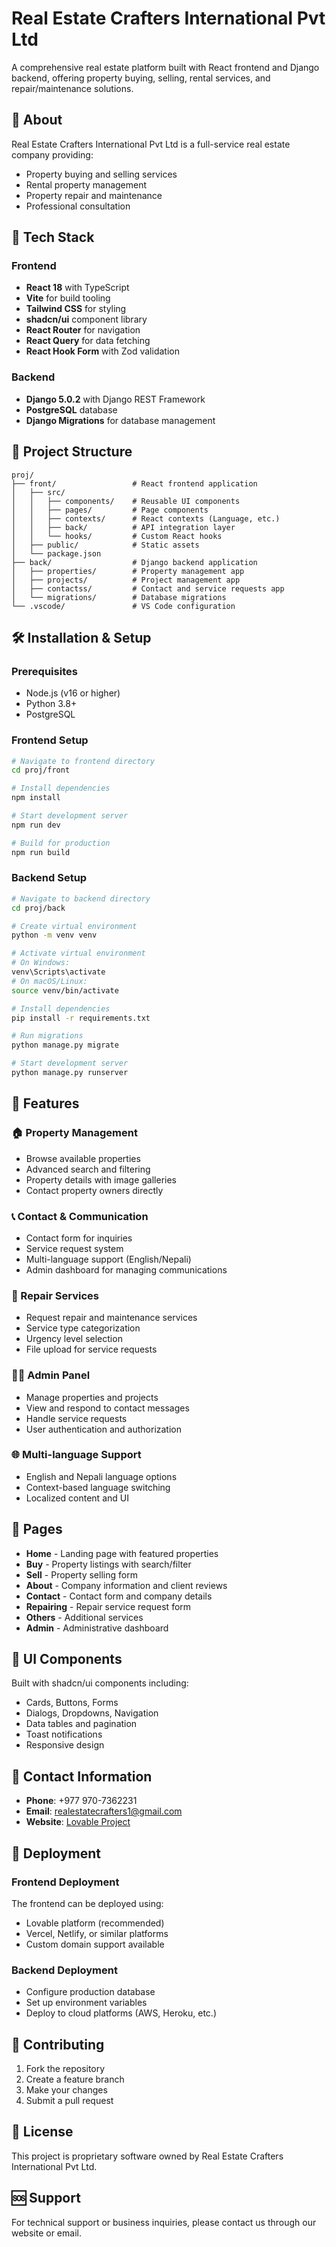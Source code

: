 # Real Estate Crafters International Pvt Ltd

A comprehensive real estate platform built with React frontend and Django backend, offering property buying, selling, rental services, and repair/maintenance solutions.

## 🏢 About

Real Estate Crafters International Pvt Ltd is a full-service real estate company providing:
- Property buying and selling services
- Rental property management
- Property repair and maintenance
- Professional consultation

## 🚀 Tech Stack

### Frontend
- **React 18** with TypeScript
- **Vite** for build tooling
- **Tailwind CSS** for styling
- **shadcn/ui** component library
- **React Router** for navigation
- **React Query** for data fetching
- **React Hook Form** with Zod validation

### Backend
- **Django 5.0.2** with Django REST Framework
- **PostgreSQL** database
- **Django Migrations** for database management

## 📁 Project Structure

```
proj/
├── front/                 # React frontend application
│   ├── src/
│   │   ├── components/    # Reusable UI components
│   │   ├── pages/         # Page components
│   │   ├── contexts/      # React contexts (Language, etc.)
│   │   ├── back/          # API integration layer
│   │   └── hooks/         # Custom React hooks
│   ├── public/            # Static assets
│   └── package.json
├── back/                  # Django backend application
│   ├── properties/        # Property management app
│   ├── projects/          # Project management app
│   ├── contactss/         # Contact and service requests app
│   └── migrations/        # Database migrations
└── .vscode/               # VS Code configuration
```

## 🛠️ Installation & Setup

### Prerequisites
- Node.js (v16 or higher)
- Python 3.8+
- PostgreSQL

### Frontend Setup

```bash
# Navigate to frontend directory
cd proj/front

# Install dependencies
npm install

# Start development server
npm run dev

# Build for production
npm run build
```

### Backend Setup

```bash
# Navigate to backend directory
cd proj/back

# Create virtual environment
python -m venv venv

# Activate virtual environment
# On Windows:
venv\Scripts\activate
# On macOS/Linux:
source venv/bin/activate

# Install dependencies
pip install -r requirements.txt

# Run migrations
python manage.py migrate

# Start development server
python manage.py runserver
```

## 🌟 Features

### 🏠 Property Management
- Browse available properties
- Advanced search and filtering
- Property details with image galleries
- Contact property owners directly

### 📞 Contact & Communication
- Contact form for inquiries
- Service request system
- Multi-language support (English/Nepali)
- Admin dashboard for managing communications

### 🔧 Repair Services
- Request repair and maintenance services
- Service type categorization
- Urgency level selection
- File upload for service requests

### 👨‍💼 Admin Panel
- Manage properties and projects
- View and respond to contact messages
- Handle service requests
- User authentication and authorization

### 🌐 Multi-language Support
- English and Nepali language options
- Context-based language switching
- Localized content and UI

## 📱 Pages

- **Home** - Landing page with featured properties
- **Buy** - Property listings with search/filter
- **Sell** - Property selling form
- **About** - Company information and client reviews
- **Contact** - Contact form and company details
- **Repairing** - Repair service request form
- **Others** - Additional services
- **Admin** - Administrative dashboard

## 🎨 UI Components

Built with shadcn/ui components including:
- Cards, Buttons, Forms
- Dialogs, Dropdowns, Navigation
- Data tables and pagination
- Toast notifications
- Responsive design

## 📧 Contact Information

- **Phone**: +977 970-7362231
- **Email**: realestatecrafters1@gmail.com
- **Website**: [Lovable Project](https://lovable.dev/projects/78a356d3-a2de-417a-bc1c-d8cdf478fca4)

## 🚀 Deployment

### Frontend Deployment
The frontend can be deployed using:
- Lovable platform (recommended)
- Vercel, Netlify, or similar platforms
- Custom domain support available

### Backend Deployment
- Configure production database
- Set up environment variables
- Deploy to cloud platforms (AWS, Heroku, etc.)

## 🤝 Contributing

1. Fork the repository
2. Create a feature branch
3. Make your changes
4. Submit a pull request

## 📄 License

This project is proprietary software owned by Real Estate Crafters International Pvt Ltd.

## 🆘 Support

For technical support or business inquiries, please contact us through our website or email.
